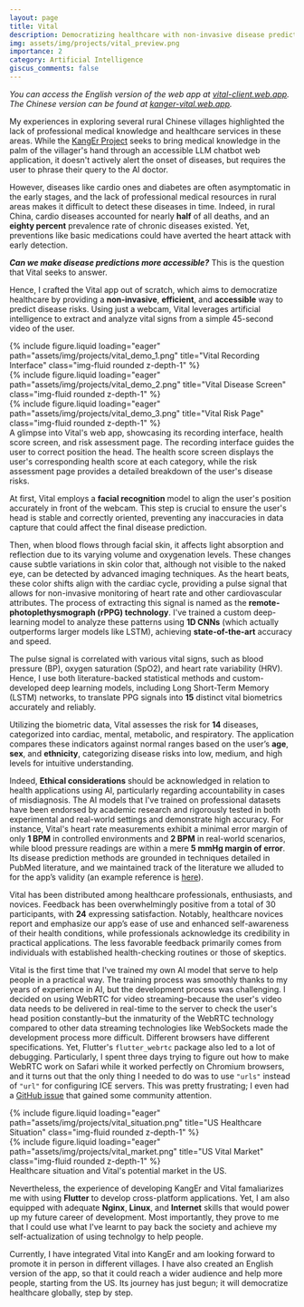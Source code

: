 ```yaml
---
layout: page
title: Vital
description: Democratizing healthcare with non-invasive disease prediction.
img: assets/img/projects/vital_preview.png
importance: 2
category: Artificial Intelligence
giscus_comments: false
---
```

*You can access the English version of the web app at [vital-client.web.app](vital-client.web.app).* *The Chinese version can be found at [kanger-vital.web.app](vital-ai.web.app).*

My experiences in exploring several rural Chinese villages highlighted the lack of professional medical knowledge and healthcare services in these areas. While the [KangEr Project](https://zehao.tech/projects/kanger_project/) seeks to bring medical knowledge in the palm of the villager's hand through an accessible LLM chatbot web application, it doesn't actively alert the onset of diseases, but requires the user to phrase their query to the AI doctor.

However, diseases like cardio ones and diabetes are often asymptomatic in the early stages, and the lack of professional medical resources in rural areas makes it difficult to detect these diseases in time. Indeed, in rural China, cardio diseases accounted for nearly **half** of all deaths, and an **eighty percent** prevalence rate of chronic diseases existed. Yet, preventions like basic medications could have averted the heart attack with early detection. 

***Can we make disease predictions more accessible?*** This is the question that Vital seeks to answer.

Hence, I crafted the Vital app out of scratch, which aims to democratize healthcare by providing a **non-invasive**, **efficient**, and **accessible** way to predict disease risks. Using just a webcam, Vital leverages artificial intelligence to extract and analyze vital signs from a simple 45-second video of the user. 

<div class="row">
    <div class="col-sm mt-3 mt-md-0">
        {% include figure.liquid loading="eager" path="assets/img/projects/vital_demo_1.png" title="Vital Recording Interface" class="img-fluid rounded z-depth-1" %}
    </div>
    <div class="col-sm mt-3 mt-md-0">
        {% include figure.liquid loading="eager" path="assets/img/projects/vital_demo_2.png" title="Vital Disease Screen" class="img-fluid rounded z-depth-1" %}
    </div>
    <div class="col-sm mt-3 mt-md-0">
        {% include figure.liquid loading="eager" path="assets/img/projects/vital_demo_3.png" title="Vital Risk Page" class="img-fluid rounded z-depth-1" %}
    </div>
</div>
<div class="caption">
    A glimpse into Vital's web app, showcasing its recording interface, health score screen, and risk assessment page. The recording interface guides the user to correct position the head. The health score screen displays the user's corresponding health score at each category, while the risk assessment page provides a detailed breakdown of the user's disease risks.
</div>

At first, Vital employs a **facial recognition** model to align the user's position accurately in front of the webcam. This step is crucial to ensure the user's head is stable and correctly oriented, preventing any inaccuracies in data capture that could affect the final disease prediction. 

Then, when blood flows through facial skin, it affects light absorption and reflection due to its varying volume and oxygenation levels. These changes cause subtle variations in skin color that, although not visible to the naked eye, can be detected by advanced imaging techniques. As the heart beats, these color shifts align with the cardiac cycle, providing a pulse signal that allows for non-invasive monitoring of heart rate and other cardiovascular attributes. The process of extracting this signal is named as the **remote-photoplethysmograph (rPPG) technology**. I've trained a custom deep-learning model to analyze these patterns using **1D CNNs** (which actually outperforms larger models like LSTM), achieving **state-of-the-art** accuracy and speed.

The pulse signal is correlated with various vital signs, such as blood pressure (BP), oxygen saturation (SpO2), and heart rate variability (HRV). Hence, I use both literature-backed statistical methods and custom-developed deep learning models, including Long Short-Term Memory (LSTM) networks, to translate PPG signals into **15** distinct vital biometrics accurately and reliably.

Utilizing the biometric data, Vital assesses the risk for **14** diseases, categorized into cardiac, mental, metabolic, and respiratory. The application compares these indicators against normal ranges based on the user’s **age**, **sex**, and **ethnicity**, categorizing disease risks into low, medium, and high levels for intuitive understanding.

Indeed, **Ethical considerations** should be acknowledged in relation to health applications using AI, particularly regarding accountability in cases of misdiagnosis. The AI models that I've trained on professional datasets have been endorsed by academic research and rigorously tested in both experimental and real-world settings and demonstrate high accuracy. For instance, Vital's heart rate measurements exhibit a minimal error margin of only **1 BPM** in controlled environments and **2 BPM** in real-world scenarios, while blood pressure readings are within a mere **5 mmHg margin of error**. Its disease prediction methods are grounded in techniques detailed in PubMed literature, and we maintained track of the literature we alluded to for the app’s validity (an example reference is [here](https://pubmed.ncbi.nlm.nih.gov/20980134/)). 

Vital has been distributed among healthcare professionals, enthusiasts, and novices. Feedback has been overwhelmingly positive from a total of 30 participants, with **24** expressing satisfaction. Notably, healthcare novices report and emphasize our app’s ease of use and enhanced self-awareness of their health conditions, while professionals acknowledge its credibility in practical applications. The less favorable feedback primarily comes from individuals with established health-checking routines or those of skeptics.

Vital is the first time that I've trained my own AI model that serve to help people in a practical way. The training process was smoothly thanks to my years of experience in AI, but the development process was challenging. I decided on using WebRTC for video streaming–because the user's video data needs to be delivered in real-time to the server to check the user's head position constantly–but the inmaturity of the WebRTC technology compared to other data streaming technologies like WebSockets made the development process more difficult. Different browsers have different specifications. Yet, Flutter's `flutter_webrtc` package also led to a lot of debugging. Particularly, I spent three days trying to figure out how to make WebRTC work on Safari while it worked perfectly on Chromium browsers, and it turns out that the only thing I needed to do was to use `"urls"` instead of `"url"` for configuring ICE servers. This was pretty frustrating; I even had a [GitHub issue](https://github.com/flutter-webrtc/flutter-webrtc/issues/1550) that gained some community attention.

<div class="row">
    <div class="col-sm mt-3 mt-md-0">
        {% include figure.liquid loading="eager" path="assets/img/projects/vital_situation.png" title="US Healthcare Situation" class="img-fluid rounded z-depth-1" %}
    </div>
    <div class="col-sm mt-3 mt-md-0">
        {% include figure.liquid loading="eager" path="assets/img/projects/vital_market.png" title="US Vital Market" class="img-fluid rounded z-depth-1" %}
    </div>
</div>
<div class="caption">
    Healthcare situation and Vital's potential market in the US.
</div>

Nevertheless, the experience of developing KangEr and Vital famaliarizes me with using **Flutter** to develop cross-platform applications. Yet, I am also equipped with adequate **Nginx**, **Linux**, and **Internet** skills that would power up my future career of development. Most importantly, they prove to me that I could use what I've learnt to pay back the society and achieve my self-actualization of using technolgy to help people.

Currently, I have integrated Vital into KangEr and am looking forward to promote it in person in different villages. I have also created an English version of the app, so that it could reach a wider audience and help more people, starting from the US. Its journey has just begun; it will democratize healthcare globally, step by step.